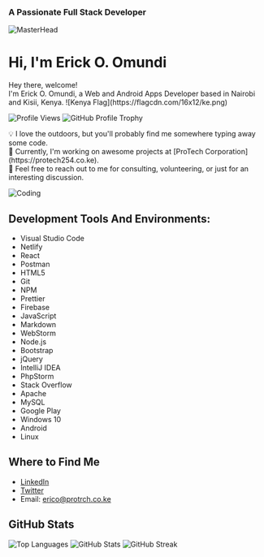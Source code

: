 ### A Passionate Full Stack Developer

![MasterHead](https://mir-s3-cdn-cf.behance.net/project_modules/fs/54b6c068097599.5b50bca476b9b.gif)

# Hi, I'm Erick O. Omundi
<p>
  Hey there, welcome!<br>
  I'm Erick O. Omundi, a Web and Android Apps Developer based in Nairobi and Kisii, Kenya. ![Kenya Flag](https://flagcdn.com/16x12/ke.png)
</p>

![Profile Views](https://komarev.com/ghpvc/?username=rickxy&label=Profile%20views&color=0e75b6&style=flat)
![GitHub Profile Trophy](https://github-profile-trophy.vercel.app/?username=rickxy&margin-w=15)

<p>
  💡 I love the outdoors, but you'll probably find me somewhere typing away some code.<br>
  🚧 Currently, I'm working on awesome projects at [ProTech Corporation](https://protech254.co.ke).<br>
  💬 Feel free to reach out to me for consulting, volunteering, or just for an interesting discussion.
</p>

![Coding](https://media1.giphy.com/media/PI3QGKFN6XZUCMMqJm/giphy.gif?cid=ecf05e47o2ggol62o8sbe63ur5tr90j2vv3z7cs7am4if89k&rid=giphy.gif&ct=g)

## Development Tools And Environments:
- Visual Studio Code
- Netlify
- React
- Postman
- HTML5
- Git
- NPM
- Prettier
- Firebase
- JavaScript
- Markdown
- WebStorm
- Node.js
- Bootstrap
- jQuery
- IntelliJ IDEA
- PhpStorm
- Stack Overflow
- Apache
- MySQL
- Google Play
- Windows 10
- Android
- Linux

## Where to Find Me
- [LinkedIn](https://ke.linkedin.com/in/erick-omundi-a71761145)
- [Twitter](https://twitter.com/erick_omundi/status/1395627692561682432)
- Email: erico@protrch.co.ke

## GitHub Stats
![Top Languages](https://github-readme-stats.vercel.app/api/top-langs?username=rickxy&show_icons=true&locale=en&layout=compact)
![GitHub Stats](https://github-readme-stats.vercel.app/api?username=rickxy&show_icons=true&hide_border=true&bg_color=152238&title_color=00E6FE&icon_color=00E6FE&text_color=FFFFFF)
![GitHub Streak](https://github-readme-streak-stats.herokuapp.com?user=rickxy&hide_border=true&theme=black-ice&background=152238&stroke=00E6FE)
